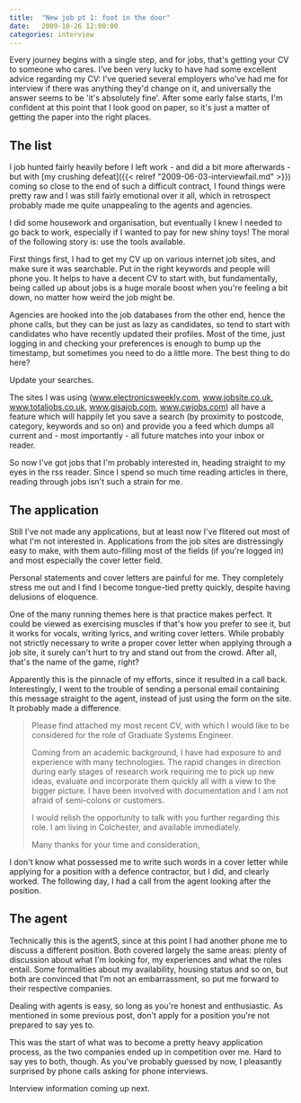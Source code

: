 ```yaml
---
title:  "New job pt 1: foot in the door"
date:   2009-10-26 12:00:00
categories: interview
---
```


Every journey begins with a single step, and for jobs, that's getting your CV to someone who cares. I've been very lucky to have had some excellent advice regarding my CV: I've queried several employers who've had me for interview if there was anything they'd change on it, and universally the answer seems to be 'it's absolutely fine'. After some early false starts, I'm confident at this point that I look good on paper, so it's just a matter of getting the paper into the right places.

## The list

I job hunted fairly heavily before I left work - and did a bit more afterwards - but with [my crushing defeat]({{< relref "2009-06-03-interviewfail.md" >}}) coming so close to the end of such a difficult contract, I found things were pretty raw and I was still fairly emotional over it all, which in retrospect probably made me quite unappealing to the agents and agencies.

I did some housework and organisation, but eventually I knew I needed to go back to work, especially if I wanted to pay for new shiny toys! The moral of the following story is: use the tools available.

First things first, I had to get my CV up on various internet job sites, and make sure it was searchable. Put in the right keywords and people will phone you. It helps to have a decent CV to start with, but fundamentally, being called up about jobs is a huge morale boost when you're feeling a bit down, no matter how weird the job might be.

Agencies are hooked into the job databases from the other end, hence the phone calls, but they can be just as lazy as candidates, so tend to start with candidates who have recently updated their profiles. Most of the time, just logging in and checking your preferences is enough to bump up the timestamp, but sometimes you need to do a little more. The best thing to do here?

Update your searches.

The sites I was using (www.electronicsweekly.com, www.jobsite.co.uk, www.totaljobs.co.uk, www.gisajob.com, www.cwjobs.com) all have a feature which will happily let you save a search (by proximity to postcode, category, keywords and so on) and provide you a feed which dumps all current and - most importantly - all future matches into your inbox or reader.

So now I've got jobs that I'm probably interested in, heading straight to my eyes in the rss reader. Since I spend so much time reading articles in there, reading through jobs isn't such a strain for me.

## The application

Still I've not made any applications, but at least now I've flitered out most of what I'm not interested in. Applications from the job sites are distressingly easy to make, with them auto-filling most of the fields (if you're logged in) and most especially the cover letter field.

Personal statements and cover letters are painful for me. They completely stress me out and I find I become tongue-tied pretty quickly, despite having delusions of eloquence.

One of the many running themes here is that practice makes perfect. It could be viewed as exercising muscles if that's how you prefer to see it, but it works for vocals, writing lyrics, and writing cover letters. While probably not strictly necessary to write a proper cover letter when applying through a job site, it surely can't hurt to try and stand out from the crowd. After all, that's the name of the game, right?

Apparently this is the pinnacle of my efforts, since it resulted in a call back. Interestingly, I went to the trouble of sending a personal email containing this message straight to the agent, instead of just using the form on the site. It probably made a difference.

> Please find attached my most recent CV, with which I would like to be
considered for the role of Graduate Systems Engineer.
>
> Coming from an academic background, I have had exposure to and
experience with many technologies. The rapid changes in direction
during early stages of research work requiring me to pick up new
ideas, evaluate and incorporate them quickly all with a view to the
bigger picture. I have been involved with documentation and I am not
afraid of semi-colons or customers.
> 
> I would relish the opportunity to talk with you further regarding this
role. I am living in Colchester, and available immediately.
> 
> Many thanks for your time and consideration, 

I don't know what possessed me to write such words in a cover letter while applying for a position with a defence contractor, but I did, and clearly worked. The following day, I had a call from the agent looking after the position.

## The agent

Technically this is the agentS, since at this point I had another phone me to discuss a different position. Both covered largely the same areas: plenty of discussion about what I'm looking for, my experiences and what the roles entail. Some formalities about my availability, housing status and so on, but both are convinced that I'm not an embarrassment, so put me forward to their respective companies.

Dealing with agents is easy, so long as you're honest and enthusiastic. As mentioned in some previous post, don't apply for a position you're not prepared to say yes to.

This was the start of what was to become a pretty heavy application process, as the two companies ended up in competition over me. Hard to say yes to both, though. As you've probably guessed by now, I pleasantly surprised by phone calls asking for phone interviews.

Interview information coming up next.

